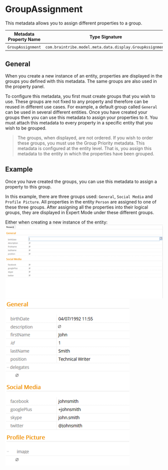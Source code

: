 # GroupAssignment

This metadata allows you to assign different properties to a group.

Metadata Property Name  | Type Signature  
------- | -----------
`GroupAssignment` | `com.braintribe.model.meta.data.display.GroupAssignment`

## General

When you create a new instance of an entity, properties are displayed in the groups you defined with this metadata. The same groups are also used in the property panel.

To configure this metadata, you first must create groups that you wish to use. These groups are not fixed to any property and therefore can be reused in different use cases. For example, a default group called `General` can be used in several different entities. Once you have created your groups then you can use this metadata to assign your properties to it. You must attach this metadata to every property in a specific entity that you wish to be grouped.
> The groups, when displayed, are not ordered. If you wish to order these groups, you must use the Group Priority metadata. This metadata is configured at the entity level. That is, you assign this metadata to the entity in which the properties have been grouped.

## Example

Once you have created the groups, you can use this metadata to assign a property to this group.

In this example, there are three groups used: `General`, `Social Media` and `Profile Picture`. All properties in the entity `Person` are assigned to one of these three groups.
After assigning all the properties into their logical groups, they are displayed in Expert Mode under these different groups.

Either when creating a new instance of the entity:
![](../../images/groupassignmentExampleNewInstance.png)
![](../../images/GroupAssignmentExamplePropertyPanel.png)
